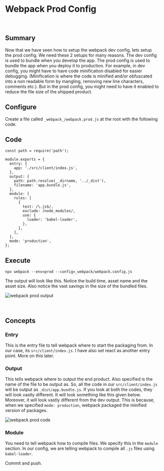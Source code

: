 # Webpack Prod Config

&nbsp;

## Summary

Now that we have seen how to setup the webpack dev config, lets setup the prod config. We need these 2 setups for many reasons. The dev config is used to bundle when you develop the app. The prod config is used to bundle the app when you deploy it to production. For example, in dev config, you might have to have code minification disabled for easier debugging. (Minification is where the code is minified and/or obfuscated into a non readable form by mangling, removing new line characters, comments etc.). But in the prod config, you might need to have it enabled to reduce the file size of the shipped product.

## Configure

Create a file called `_webpack_/webpack.prod.js` at the root with the following code.

## Code

    const path = require('path');

    module.exports = {
      entry: {
        app: './src/client/index.js',
      },
      output: {
        path: path.resolve(__dirname, '../_dist'),
        filename: 'app.bundle.js',
      },
      module: {
        rules: [
          {
            test: /\.js$/,
            exclude: /node_modules/,
            use: {
              loader: 'babel-loader',
            },
          },
        ],
      },
      mode: 'production',
    };

## Execute

`npx webpack --env=prod --config=_webpack/webpack.config.js`

The output will look like this. Notice the build time, asset name and the asset size. Also notice the vast savings in the size of the bundled files.

<img class="post-img" title="webpack prod output" src="https://firebasestorage.googleapis.com/v0/b/jsdrome.appspot.com/o/webpack-prod-code.png?alt=media&token=44933bef-b96a-494b-804f-c79eba574906">

&nbsp;

## Concepts

### Entry

This is the entry file to tell webpack where to start the packaging from. In our case, its `src/client/index.js`. I have also set react as another entry point. More on this later.

### Output

This tells webpack where to output the end product. Also specified is the name of the file to be output as. So, all the code in our `src/client/index.js` will be output as `_dist/app.bundle.js`. If you look at both the codes, they will look vastly different. It will look something like this given below. Moreover, it will look vastly different from the dev output. This is because, when we specified `mode: production`, webpack packaged the minified version of packages.

![webpack prod code](https://firebasestorage.googleapis.com/v0/b/jsdrome.appspot.com/o/webpack-prod-output.png?alt=media&token=c4f0df1a-bf3c-47c9-b9ab-5ca39d9e0e8a "webpack prod code")

### Module

You need to tell webpack how to compile files. We specify this in the `module` section. In our config, we are telling webpack to compile all `.js` files using `babel-loader`.

Commit and push.
